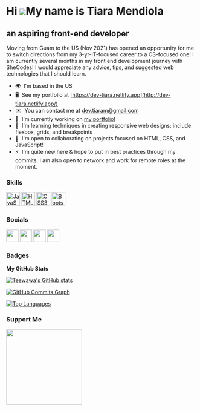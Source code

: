 Hi ![](https://user-images.githubusercontent.com/18350557/176309783-0785949b-9127-417c-8b55-ab5a4333674e.gif)My name is Tiara Mendiola
======================================================================================================================================

an aspiring front-end developer
-------------------------------

Moving from Guam to the US (Nov 2021) has opened an opportunity for me to switch directions from my 3-yr-IT-focused career to a CS-focused one! I am currently several months in my front end development journey with SheCodes! I would appreciate any advice, tips, and suggested web technologies that I should learn.

* 🌍  I'm based in the US
* 🖥️  See my portfolio at [https://dev-tiara.netlify.app](http://dev-tiara.netlify.app/)
* ✉️  You can contact me at [dev.tiaram@gmail.com](mailto:dev.tiaram@gmail.com)
* 🚀  I'm currently working on [my portfolio!](http://dev-tiara.netlify.app/)
* 🧠  I'm learning techniques in creating responsive web designs: include flexbox, grids, and breakpoints
* 🤝  I'm open to collaborating on projects focused on HTML, CSS, and JavaScript!
* ⚡  I'm quite new here & hope to put in best practices through my commits. I am also open to network and work for remote roles at the moment.

### Skills

<p align="left">
<a href="https://developer.mozilla.org/en-US/docs/Web/JavaScript" target="_blank" rel="noreferrer"><img src="https://raw.githubusercontent.com/danielcranney/readme-generator/main/public/icons/skills/javascript-colored.svg" width="36" height="36" alt="JavaScript" /></a>
<a href="https://developer.mozilla.org/en-US/docs/Glossary/HTML5" target="_blank" rel="noreferrer"><img src="https://raw.githubusercontent.com/danielcranney/readme-generator/main/public/icons/skills/html5-colored.svg" width="36" height="36" alt="HTML5" /></a>
<a href="https://www.w3.org/TR/CSS/#css" target="_blank" rel="noreferrer"><img src="https://raw.githubusercontent.com/danielcranney/readme-generator/main/public/icons/skills/css3-colored.svg" width="36" height="36" alt="CSS3" /></a>
<a href="https://getbootstrap.com/" target="_blank" rel="noreferrer"><img src="https://raw.githubusercontent.com/danielcranney/readme-generator/main/public/icons/skills/bootstrap-colored.svg" width="36" height="36" alt="Bootstrap" /></a>
</p>


### Socials

<p align="left"> <a href="https://www.codepen.io/teewawa" target="_blank" rel="noreferrer"><img src="https://raw.githubusercontent.com/danielcranney/readme-generator/main/public/icons/socials/codepen-dark.svg" width="32" height="32" /></a> <a href="https://codesandbox.io/u/teewawa" target="_blank" rel="noreferrer"><img src="https://raw.githubusercontent.com/danielcranney/readme-generator/main/public/icons/socials/codesandbox-dark.svg" width="32" height="32" /></a> <a href="https://www.github.com/Teewawa" target="_blank" rel="noreferrer"><img src="https://raw.githubusercontent.com/danielcranney/readme-generator/main/public/icons/socials/github-dark.svg" width="32" height="32" /></a> <a href="https://www.linkedin.com/in/tiaramendiola/" target="_blank" rel="noreferrer"><img src="https://raw.githubusercontent.com/danielcranney/readme-generator/main/public/icons/socials/linkedin.svg" width="32" height="32" /></a></p>

### Badges

<b>My GitHub Stats</b>

<a href="http://www.github.com/Teewawa"><img src="https://github-readme-stats.vercel.app/api?username=Teewawa&show_icons=true&hide=&count_private=true&title_color=0891b2&text_color=ffffff&icon_color=0891b2&bg_color=1c1917&hide_border=true&show_icons=true" alt="Teewawa's GitHub stats" /></a>

<a href="http://www.github.com/Teewawa"><img src="https://activity-graph.herokuapp.com/graph?username=Teewawa&bg_color=1c1917&color=ffffff&line=0891b2&point=ffffff&area_color=1c1917&area=true&hide_border=true&custom_title=GitHub%20Commits%20Graph" alt="GitHub Commits Graph" /></a>

<a href="https://github.com/Teewawa" align="left"><img src="https://github-readme-stats.vercel.app/api/top-langs/?username=Teewawa&langs_count=10&title_color=0891b2&text_color=ffffff&icon_color=0891b2&bg_color=1c1917&hide_border=true&locale=en&custom_title=Top%20%Languages" alt="Top Languages" /></a>

### Support Me

<a href="https://www.buymeacoffee.com/teewawa"><img src="https://cdn.buymeacoffee.com/buttons/v2/default-yellow.png" width="200" /></a>
